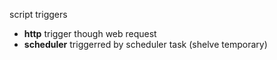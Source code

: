 script triggers 

* __http__ trigger though web request
* __scheduler__ triggerred by scheduler task (shelve temporary)
